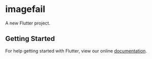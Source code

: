 # imagefail

A new Flutter project.

## Getting Started

For help getting started with Flutter, view our online
[documentation](https://flutter.io/).
